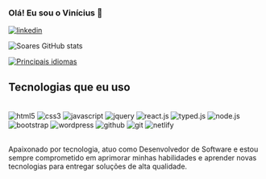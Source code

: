 ### Olá! Eu sou o Vinícius 👋

[![linkedin](https://img.shields.io/badge/LinkedIn-0077B5?style=for-the-badge&logo=linkedin&logoColor=white)](https://www.linkedin.com/in/vin%C3%ADcius-soares-5046331a7/)

![Soares GitHub stats](https://github-readme-stats.vercel.app/api?username=viniciussilvaspw&show_icons=true&theme=transparent)

[![Principais idiomas](https://github-readme-stats.vercel.app/api/top-langs/?username=viniciussilvaspw)](https://github.com/anuraghazra/github-readme-stats)

## Tecnologias que eu uso

<div style="display: inline_block"><br/>
<img align="center" alt="html5" src="https://img.shields.io/badge/HTML5-E34F26?style=for-the-badge&logo=html5&logoColor=white"/>
<img align="center" alt="css3" src="https://img.shields.io/badge/CSS3-1572B6?style=for-the-badge&logo=css3&logoColor=white"/>
<img align="center" alt="javascript" src="https://img.shields.io/badge/JavaScript-F7DF1E?style=for-the-badge&logo=javascript&logoColor=black"/>
<img align="center" alt="jquery" src="https://img.shields.io/badge/jQuery-0769AD?style=for-the-badge&logo=jquery&logoColor=white"/>
<img align="center" alt="react.js" src="https://img.shields.io/badge/React.js-61DAFB?style=for-the-badge&logo=react&logoColor=black"/>
<img align="center" alt="typed.js" src="https://img.shields.io/badge/Typed.js-007ACC?style=for-the-badge&logo=javascript&logoColor=white"/>
<img align="center" alt="node.js" src="https://img.shields.io/badge/Node.js-339933?style=for-the-badge&logo=node.js&logoColor=white"/>
<img align="center" alt="bootstrap" src="https://img.shields.io/badge/Bootstrap-7952B3?style=for-the-badge&logo=bootstrap&logoColor=white"/>
<img align="center" alt="wordpress" src="https://img.shields.io/badge/WordPress-21759B?style=for-the-badge&logo=wordpress&logoColor=white"/>
<img align="center" alt="github" src="https://img.shields.io/badge/GitHub-100000?style=for-the-badge&logo=github&logoColor=white"/>
<img align="center" alt="git" src="https://img.shields.io/badge/Git-F05032?style=for-the-badge&logo=git&logoColor=white"/>
<img align="center" alt="netlify" src="https://img.shields.io/badge/Netlify-00C7B7?style=for-the-badge&logo=netlify&logoColor=white"/>

</div> <br/>

Apaixonado por tecnologia, atuo como Desenvolvedor de Software e estou sempre comprometido em aprimorar minhas habilidades e aprender novas tecnologias para entregar soluções de alta qualidade.
